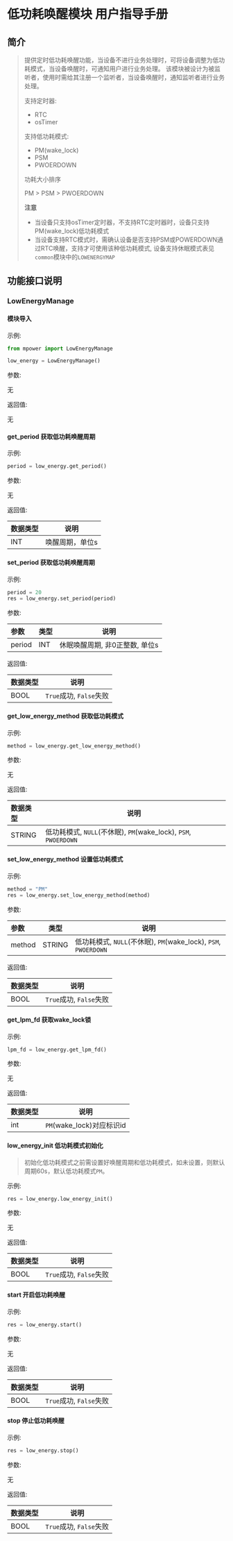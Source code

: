 # 低功耗唤醒模块 用户指导手册

## 简介

> 提供定时低功耗唤醒功能，当设备不进行业务处理时，可将设备调整为低功耗模式，当设备唤醒时，可通知用户进行业务处理。
> 该模块被设计为被监听者，使用时需给其注册一个监听者，当设备唤醒时，通知监听者进行业务处理。
> 
> 支持定时器:
>
>   - RTC
>   - osTimer
>
> 支持低功耗模式:
> 
>   - PM(wake_lock)
>   - PSM
>   - PWOERDOWN
> 
> 功耗大小排序
> 
> PM > PSM > PWOERDOWN
> 
> **注意**
> 
> - 当设备只支持osTimer定时器，不支持RTC定时器时，设备只支持PM(wake_lock)低功耗模式
> - 当设备支持RTC模式时，需确认设备是否支持PSM或POWERDOWN通过RTC唤醒，支持才可使用该种低功耗模式, 设备支持休眠模式表见`common`模块中的`LOWENERGYMAP`

## 功能接口说明

### LowEnergyManage

#### 模块导入

示例:

```python
from mpower import LowEnergyManage

low_energy = LowEnergyManage()
```

参数:

无

返回值:

无

#### get_period 获取低功耗唤醒周期

示例:

```python
period = low_energy.get_period()
```

参数:

无

返回值:

|数据类型|说明|
|:---|---|
|INT|唤醒周期，单位s|

#### set_period 获取低功耗唤醒周期

示例:

```python
period = 20
res = low_energy.set_period(period)
```

参数:

|参数|类型|说明|
|:---|---|---|
|period|INT|休眠唤醒周期, 非0正整数, 单位s|

返回值:

|数据类型|说明|
|:---|---|
|BOOL|`True`成功, `False`失败|

#### get_low_energy_method 获取低功耗模式

示例:

```python
method = low_energy.get_low_energy_method()
```

参数:

无

返回值:

|数据类型|说明|
|:---|---|
|STRING|低功耗模式, `NULL`(不休眠), `PM`(wake_lock), `PSM`, `PWOERDOWN`|

#### set_low_energy_method 设置低功耗模式

示例:

```python
method = "PM"
res = low_energy.set_low_energy_method(method)
```

参数:

|参数|类型|说明|
|:---|---|---|
|method|STRING|低功耗模式, `NULL`(不休眠), `PM`(wake_lock), `PSM`, `PWOERDOWN`|

返回值:

|数据类型|说明|
|:---|---|
|BOOL|`True`成功, `False`失败|

#### get_lpm_fd 获取wake_lock锁

示例:

```python
lpm_fd = low_energy.get_lpm_fd()
```

参数:

无

返回值:

|数据类型|说明|
|:---|---|
|int|`PM`(wake_lock)对应标识id|

#### low_energy_init 低功耗模式初始化

> 初始化低功耗模式之前需设置好唤醒周期和低功耗模式，如未设置，则默认周期60s，默认低功耗模式`PM`。

示例:

```python
res = low_energy.low_energy_init()
```

参数:

无

返回值:

|数据类型|说明|
|:---|---|
|BOOL|`True`成功, `False`失败|

#### start 开启低功耗唤醒

示例:

```python
res = low_energy.start()
```

参数:

无

返回值:

|数据类型|说明|
|:---|---|
|BOOL|`True`成功, `False`失败|

#### stop 停止低功耗唤醒

示例:

```python
res = low_energy.stop()
```

参数:

无

返回值:

|数据类型|说明|
|:---|---|
|BOOL|`True`成功, `False`失败|
